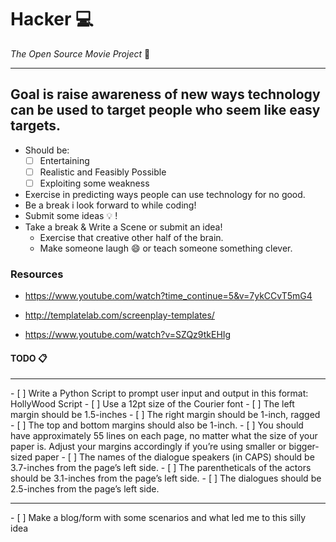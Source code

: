 # **Hacker** :computer: 
_The Open Source Movie Project_ :movie_camera:
<hr>

## Goal is raise awareness of new ways technology can be used to target people who seem like easy targets.
- Should be: 
   - [ ] Entertaining
   - [ ] Realistic and Feasibly Possible
   - [ ] Exploiting some weakness

- Exercise in predicting ways people can use technology for no good. 
- Be a break i look forward to while coding! 
- Submit some ideas :bulb: ! 
- Take a break & Write a Scene or submit an idea!
   * Exercise that creative other half of the brain. 
   * Make someone laugh :smile: or teach someone something clever.



### Resources 
* https://www.youtube.com/watch?time_continue=5&v=7ykCCvT5mG4

* http://templatelab.com/screenplay-templates/

* https://www.youtube.com/watch?v=SZQz9tkEHIg

#### TODO :clipboard:
<hr>
- [ ] Write a Python Script to prompt user input and output in this format:
   HollyWood Script
- [ ] Use a 12pt size of the Courier font
- [ ] The left margin should be 1.5-inches
- [ ] The right margin should be 1-inch, ragged
- [ ] The top and bottom margins should also be 1-inch.
- [ ] You should have approximately 55 lines on each page, no matter what the size of your paper is. Adjust your margins accordingly if you’re using smaller or bigger-sized paper
- [ ] The names of the dialogue speakers (in CAPS) should be 3.7-inches from the page’s left side.
- [ ] The parentheticals of the actors should be 3.1-inches from the page’s left side.
- [ ] The dialogues should be 2.5-inches from the page’s left side.
<hr>
- [ ] Make a blog/form with some scenarios and what led me to this silly idea

